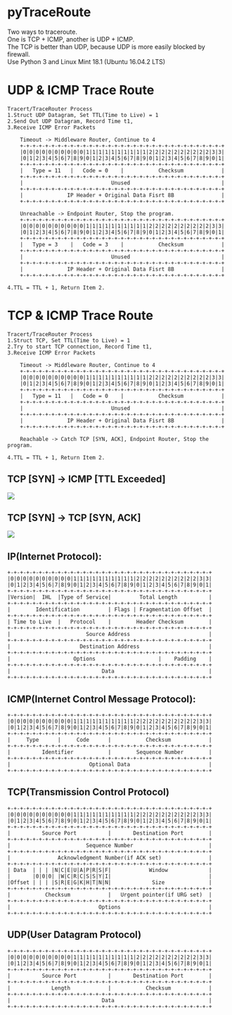 # pyTraceRoute

Two ways to traceroute. </br>
One is TCP + ICMP, another is UDP + ICMP. </br>
The TCP is better than UDP, because UDP is more easily blocked by firewall. </br>
Use Python 3 and Linux Mint 18.1 (Ubuntu 16.04.2 LTS) </br>

# UDP & ICMP Trace Route

    Tracert/TraceRouter Process
    1.Struct UDP Datagram, Set TTL(Time to Live) = 1
    2.Send Out UDP Datagram, Record Time t1,
    3.Receive ICMP Error Packets

        Timeout -> Middleware Router, Continue to 4
        +-+-+-+-+-+-+-+-+-+-+-+-+-+-+-+-+-+-+-+-+-+-+-+-+-+-+-+-+-+-+-+-+
        |0|0|0|0|0|0|0|0|0|0|1|1|1|1|1|1|1|1|1|1|2|2|2|2|2|2|2|2|2|2|3|3|
        |0|1|2|3|4|5|6|7|8|9|0|1|2|3|4|5|6|7|8|9|0|1|2|3|4|5|6|7|8|9|0|1|
        +-+-+-+-+-+-+-+-+-+-+-+-+-+-+-+-+-+-+-+-+-+-+-+-+-+-+-+-+-+-+-+-+
        |   Type = 11   |   Code = 0    |           Checksum            |
        +-+-+-+-+-+-+-+-+-+-+-+-+-+-+-+-+-+-+-+-+-+-+-+-+-+-+-+-+-+-+-+-+
        |                            Unused                             |
        +-+-+-+-+-+-+-+-+-+-+-+-+-+-+-+-+-+-+-+-+-+-+-+-+-+-+-+-+-+-+-+-+
        |              IP Header + Original Data Fisrt 8B               |
        +-+-+-+-+-+-+-+-+-+-+-+-+-+-+-+-+-+-+-+-+-+-+-+-+-+-+-+-+-+-+-+-+

        Unreachable -> Endpoint Router, Stop the program.
        +-+-+-+-+-+-+-+-+-+-+-+-+-+-+-+-+-+-+-+-+-+-+-+-+-+-+-+-+-+-+-+-+
        |0|0|0|0|0|0|0|0|0|0|1|1|1|1|1|1|1|1|1|1|2|2|2|2|2|2|2|2|2|2|3|3|
        |0|1|2|3|4|5|6|7|8|9|0|1|2|3|4|5|6|7|8|9|0|1|2|3|4|5|6|7|8|9|0|1|
        +-+-+-+-+-+-+-+-+-+-+-+-+-+-+-+-+-+-+-+-+-+-+-+-+-+-+-+-+-+-+-+-+
        |   Type = 3    |   Code = 3    |           Checksum            |
        +-+-+-+-+-+-+-+-+-+-+-+-+-+-+-+-+-+-+-+-+-+-+-+-+-+-+-+-+-+-+-+-+
        |                            Unused                             |
        +-+-+-+-+-+-+-+-+-+-+-+-+-+-+-+-+-+-+-+-+-+-+-+-+-+-+-+-+-+-+-+-+
        |              IP Header + Original Data Fisrt 8B               |
        +-+-+-+-+-+-+-+-+-+-+-+-+-+-+-+-+-+-+-+-+-+-+-+-+-+-+-+-+-+-+-+-+

    4.TTL = TTL + 1, Return Item 2.

# TCP & ICMP Trace Route

    Tracert/TraceRouter Process
    1.Struct TCP, Set TTL(Time to Live) = 1
    2.Try to start TCP connection, Record Time t1,
    3.Receive ICMP Error Packets

        Timeout -> Middleware Router, Continue to 4
        +-+-+-+-+-+-+-+-+-+-+-+-+-+-+-+-+-+-+-+-+-+-+-+-+-+-+-+-+-+-+-+-+
        |0|0|0|0|0|0|0|0|0|0|1|1|1|1|1|1|1|1|1|1|2|2|2|2|2|2|2|2|2|2|3|3|
        |0|1|2|3|4|5|6|7|8|9|0|1|2|3|4|5|6|7|8|9|0|1|2|3|4|5|6|7|8|9|0|1|
        +-+-+-+-+-+-+-+-+-+-+-+-+-+-+-+-+-+-+-+-+-+-+-+-+-+-+-+-+-+-+-+-+
        |   Type = 11   |   Code = 0    |           Checksum            |
        +-+-+-+-+-+-+-+-+-+-+-+-+-+-+-+-+-+-+-+-+-+-+-+-+-+-+-+-+-+-+-+-+
        |                            Unused                             |
        +-+-+-+-+-+-+-+-+-+-+-+-+-+-+-+-+-+-+-+-+-+-+-+-+-+-+-+-+-+-+-+-+
        |              IP Header + Original Data Fisrt 8B               |
        +-+-+-+-+-+-+-+-+-+-+-+-+-+-+-+-+-+-+-+-+-+-+-+-+-+-+-+-+-+-+-+-+

        Reachable -> Catch TCP [SYN, ACK], Endpoint Router, Stop the program.

    4.TTL = TTL + 1, Return Item 2.

## TCP [SYN] -> ICMP [TTL Exceeded]
![](https://github.com/michael080808/pyTraceRoute/master/images/2017-05-18%2017-18-20屏幕截图.png)

## TCP [SYN] -> TCP [SYN, ACK]
![](https://github.com/michael080808/pyTraceRoute/master/images/2017-05-18%2017-18-44屏幕截图.png)

## IP(Internet Protocol):

    +-+-+-+-+-+-+-+-+-+-+-+-+-+-+-+-+-+-+-+-+-+-+-+-+-+-+-+-+-+-+-+-+
    |0|0|0|0|0|0|0|0|0|0|1|1|1|1|1|1|1|1|1|1|2|2|2|2|2|2|2|2|2|2|3|3|
    |0|1|2|3|4|5|6|7|8|9|0|1|2|3|4|5|6|7|8|9|0|1|2|3|4|5|6|7|8|9|0|1|
    +-+-+-+-+-+-+-+-+-+-+-+-+-+-+-+-+-+-+-+-+-+-+-+-+-+-+-+-+-+-+-+-+
    |Version|  IHL  |Type of Service|         Total Length          |
    +-+-+-+-+-+-+-+-+-+-+-+-+-+-+-+-+-+-+-+-+-+-+-+-+-+-+-+-+-+-+-+-+
    |        Identification         | Flags | Fragmentation Offset  |
    +-+-+-+-+-+-+-+-+-+-+-+-+-+-+-+-+-+-+-+-+-+-+-+-+-+-+-+-+-+-+-+-+
    | Time to Live  |   Protocol    |        Header Checksum        |
    +-+-+-+-+-+-+-+-+-+-+-+-+-+-+-+-+-+-+-+-+-+-+-+-+-+-+-+-+-+-+-+-+
    |                        Source Address                         |
    +-+-+-+-+-+-+-+-+-+-+-+-+-+-+-+-+-+-+-+-+-+-+-+-+-+-+-+-+-+-+-+-+
    |                      Destination Address                      |
    +-+-+-+-+-+-+-+-+-+-+-+-+-+-+-+-+-+-+-+-+-+-+-+-+-+-+-+-+-+-+-+-+
    |                    Options                    |    Padding    |
    +-+-+-+-+-+-+-+-+-+-+-+-+-+-+-+-+-+-+-+-+-+-+-+-+-+-+-+-+-+-+-+-+
    |                             Data                              |
    +-+-+-+-+-+-+-+-+-+-+-+-+-+-+-+-+-+-+-+-+-+-+-+-+-+-+-+-+-+-+-+-+

## ICMP(Internet Control Message Protocol):

    +-+-+-+-+-+-+-+-+-+-+-+-+-+-+-+-+-+-+-+-+-+-+-+-+-+-+-+-+-+-+-+-+
    |0|0|0|0|0|0|0|0|0|0|1|1|1|1|1|1|1|1|1|1|2|2|2|2|2|2|2|2|2|2|3|3|
    |0|1|2|3|4|5|6|7|8|9|0|1|2|3|4|5|6|7|8|9|0|1|2|3|4|5|6|7|8|9|0|1|
    +-+-+-+-+-+-+-+-+-+-+-+-+-+-+-+-+-+-+-+-+-+-+-+-+-+-+-+-+-+-+-+-+
    |     Type      |     Code      |           Checksum            |
    +-+-+-+-+-+-+-+-+-+-+-+-+-+-+-+-+-+-+-+-+-+-+-+-+-+-+-+-+-+-+-+-+
    |          Identifier           |        Sequence Number        |
    +-+-+-+-+-+-+-+-+-+-+-+-+-+-+-+-+-+-+-+-+-+-+-+-+-+-+-+-+-+-+-+-+
    |                         Optional Data                         |
    +-+-+-+-+-+-+-+-+-+-+-+-+-+-+-+-+-+-+-+-+-+-+-+-+-+-+-+-+-+-+-+-+

## TCP(Transmission Control Protocol)

    +-+-+-+-+-+-+-+-+-+-+-+-+-+-+-+-+-+-+-+-+-+-+-+-+-+-+-+-+-+-+-+-+
    |0|0|0|0|0|0|0|0|0|0|1|1|1|1|1|1|1|1|1|1|2|2|2|2|2|2|2|2|2|2|3|3|
    |0|1|2|3|4|5|6|7|8|9|0|1|2|3|4|5|6|7|8|9|0|1|2|3|4|5|6|7|8|9|0|1|
    +-+-+-+-+-+-+-+-+-+-+-+-+-+-+-+-+-+-+-+-+-+-+-+-+-+-+-+-+-+-+-+-+
    |          Source Port          |       Destination Port        |
    +-+-+-+-+-+-+-+-+-+-+-+-+-+-+-+-+-+-+-+-+-+-+-+-+-+-+-+-+-+-+-+-+
    |                        Sequence Number                        |
    +-+-+-+-+-+-+-+-+-+-+-+-+-+-+-+-+-+-+-+-+-+-+-+-+-+-+-+-+-+-+-+-+
    |               Acknowledgment Number(if ACK set)               |
    +-+-+-+-+-+-+-+-+-+-+-+-+-+-+-+-+-+-+-+-+-+-+-+-+-+-+-+-+-+-+-+-+
    | Data  | | | |N|C|E|U|A|P|R|S|F|            Window             |
    |       |0|0|0| |W|C|R|C|S|S|Y|I|                               |
    |Offset | | | |S|R|E|G|K|H|T|N|N|             Size              |
    +-+-+-+-+-+-+-+-+-+-+-+-+-+-+-+-+-+-+-+-+-+-+-+-+-+-+-+-+-+-+-+-+
    |           Checksum            |   Urgent pointer(if URG set)  |
    +-+-+-+-+-+-+-+-+-+-+-+-+-+-+-+-+-+-+-+-+-+-+-+-+-+-+-+-+-+-+-+-+
    |                            Options                            |
    +-+-+-+-+-+-+-+-+-+-+-+-+-+-+-+-+-+-+-+-+-+-+-+-+-+-+-+-+-+-+-+-+

## UDP(User Datagram Protocol)

    +-+-+-+-+-+-+-+-+-+-+-+-+-+-+-+-+-+-+-+-+-+-+-+-+-+-+-+-+-+-+-+-+
    |0|0|0|0|0|0|0|0|0|0|1|1|1|1|1|1|1|1|1|1|2|2|2|2|2|2|2|2|2|2|3|3|
    |0|1|2|3|4|5|6|7|8|9|0|1|2|3|4|5|6|7|8|9|0|1|2|3|4|5|6|7|8|9|0|1|
    +-+-+-+-+-+-+-+-+-+-+-+-+-+-+-+-+-+-+-+-+-+-+-+-+-+-+-+-+-+-+-+-+
    |          Source Port          |       Destination Port        |
    +-+-+-+-+-+-+-+-+-+-+-+-+-+-+-+-+-+-+-+-+-+-+-+-+-+-+-+-+-+-+-+-+
    |             Length            |           Checksum            |
    +-+-+-+-+-+-+-+-+-+-+-+-+-+-+-+-+-+-+-+-+-+-+-+-+-+-+-+-+-+-+-+-+
    |                             Data                              |
    +-+-+-+-+-+-+-+-+-+-+-+-+-+-+-+-+-+-+-+-+-+-+-+-+-+-+-+-+-+-+-+-+
